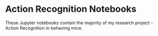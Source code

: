 # Action Recognition Notebooks
These Jupyter notebooks contain the majority of my research project - Action Recognition in behaving mice. 

